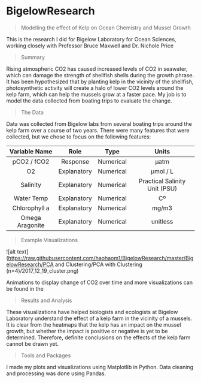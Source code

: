 # BigelowResearch
> Modelling the effect of Kelp on Ocean Chemistry and Mussel Growth

This is the research I did for Bigelow Laboratory for Ocean Sciences, working closely with Professor Bruce Maxwell and Dr. Nichole Price

> Summary

Rising atmospheric CO2 has caused increased levels of CO2 in seawater, which can damage the strength of shellfish shells during the growth phrase. It has been hypothesized that by planting kelp in the vicinity of the shellfish, photosynthetic activity will create a halo of lower CO2 levels around the kelp farm, which can help the mussels grow at a faster pace. My job is to model the data collected from boating trips to evaluate the change.

> The Data

Data was collected from Bigelow labs from several boating trips around the kelp farm over a course of two years. There were many features that were collected, but we chose to focus on the following features:


| Variable Name   | Role          | Type        | Units   |
|:---------------:|:-------------:|:-----------:|:-------:|
| pCO2 / fCO2     | Response      | Numerical   |µatm     |
| O2              | Explanatory   | Numerical   |µmol / L |
| Salinity        | Explanatory   | Numerical   |Practical Salinity Unit (PSU)        |
| Water Temp      | Explanatory   | Numerical   |Cº       |
| Chlorophyll a   | Explanatory   | Numerical   |mg/m3    |
| Omega Aragonite | Explanatory   | Numerical   |unitless |


> Example Visualizations

![alt text](https://raw.githubusercontent.com/haohaom1/BigelowResearch/master/BigelowResearch/PCA and Clustering/PCA with Clustering (n=4)/2017_12_19_cluster.png)

Animations to display change of CO2 over time and more visualizations can be found in the 

> Results and Analysis

These visualizations have helped biologists and ecologists at Bigelow Laboratory understand the effect of a kelp farm in the vicinity of a mussels. It is clear from the heatmaps that the kelp has an impact on the mussel growth, but whether the impact is positive or negative is yet to be determined. Therefore, definite conclusions on the effects of the kelp farm cannot be drawn yet.

> Tools and Packages

I made my plots and visualizations using Matplotlib in Python. Data cleaning and processing was done using Pandas.
